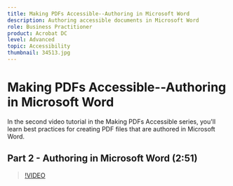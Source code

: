 ```yaml
---
title: Making PDFs Accessible--Authoring in Microsoft Word
description: Authoring accessible documents in Microsoft Word
role: Business Practitioner
product: Acrobat DC
level: Advanced
topic: Accessibility
thumbnail: 34513.jpg
---
```


# Making PDFs Accessible--Authoring in Microsoft Word

In the second video tutorial in the Making PDFs Accessible series, you'll learn best practices for creating PDF files that are authored in Microsoft Word.

## Part 2 - Authoring in Microsoft Word (2:51)

>[!VIDEO](https://video.tv.adobe.com/v/34513)
